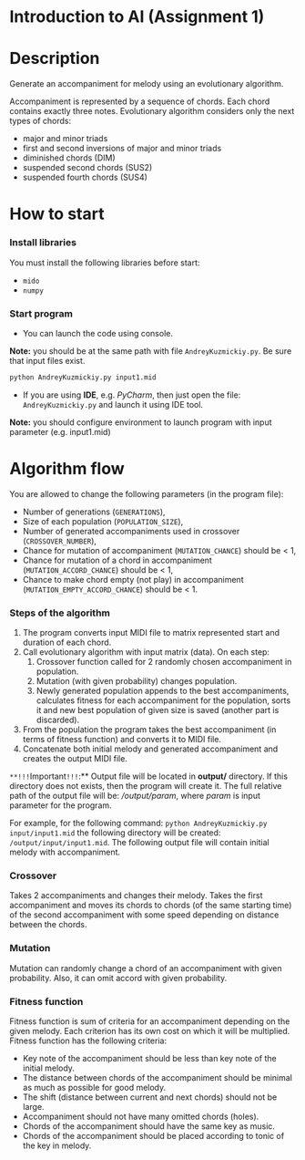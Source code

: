 # Introduction to AI (Assignment 1)

# Description

Generate an accompaniment for melody using an evolutionary algorithm.

Accompaniment is represented by a sequence of chords. Each chord contains exactly three notes. Evolutionary algorithm considers only the next types of chords:

- major and minor triads
- first and second inversions of major and minor triads
- diminished chords (DIM)
- suspended second chords (SUS2)
- suspended fourth chords (SUS4)

# How to start

### Install libraries

You must install the following libraries before start:

- `mido`
- `numpy`

### Start program

- You can launch the code using console.

**Note:** you should be at the same path with file `AndreyKuzmickiy.py`. Be sure that input files exist.

```bash
python AndreyKuzmickiy.py input1.mid
```

- If you are using **IDE**, e.g. *PyCharm*, then just open the file: `AndreyKuzmickiy.py` and launch it using IDE tool.

**Note:** you should configure environment to launch program with input parameter (e.g. input1.mid)

# Algorithm flow

You are allowed to change the following parameters (in the program file):

- Number of generations (`GENERATIONS`),
- Size of each population (`POPULATION_SIZE`),
- Number of generated accompaniments used in crossover (`CROSSOVER_NUMBER`),
- Chance for mutation of accompaniment (`MUTATION_CHANCE`) should be < 1,
- Chance for mutation of a chord in accompaniment (`MUTATION_ACCORD_CHANCE`) should be < 1,
- Chance to make chord empty (not play) in accompaniment (`MUTATION_EMPTY_ACCORD_CHANCE`) should be < 1.

### Steps of the algorithm

1. The program converts input MIDI file to matrix represented start and duration of each chord.
2. Call evolutionary algorithm with input matrix (data). On each step:
    1. Crossover function called for 2 randomly chosen accompaniment in population.
    2. Mutation (with given probability) changes population.
    3. Newly generated population appends to the best accompaniments, calculates fitness for each accompaniment for the population, sorts it and new best population of given size is saved (another part is discarded).
3. From the population the program takes the best accompaniment (in terms of fitness function) and converts it to MIDI file.
4. Concatenate both initial melody and generated accompaniment and creates the output MIDI file.

`**!!!`Important`!!!`:** Output file will be located in **output/** directory. If this directory does not exists, then the program will create it. The full relative path of the output file will be: */output/param*, where *param* is input parameter for the program.

For example, for the following command: `python AndreyKuzmickiy.py input/input1.mid`  the following directory will be created: `/output/input/input1.mid`. The following output file will contain initial melody with accompaniment.

### Crossover

Takes 2 accompaniments and changes their melody. Takes the first accompaniment and moves its chords to chords (of the same starting time) of the second accompaniment with some speed depending on distance between the chords.

### Mutation

Mutation can randomly change a chord of an accompaniment with given probability. Also, it can omit accord with given probability.

### Fitness function

Fitness function is sum of criteria for an accompaniment depending on the given melody. Each criterion has its own cost on which it will be multiplied. Fitness function has the following criteria:

- Key note of the accompaniment should be less than key note of the initial melody.
- The distance between chords of the accompaniment should be minimal as much as possible for good melody.
- The shift (distance between current and next chords) should not be large.
- Accompaniment should not have many omitted chords (holes).
- Chords of the accompaniment should have the same key as music.
- Chords of the accompaniment should be placed according to tonic of the key in melody.